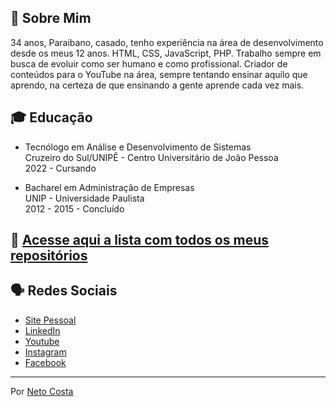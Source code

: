 ## 🪪 Sobre Mim

34 anos, Paraibano, casado, tenho experiência na área de desenvolvimento desde os meus 12 anos. HTML, CSS, JavaScript, PHP. Trabalho sempre em busca de evoluir como ser humano e como profissional. Criador de conteúdos para o YouTube na área, sempre tentando ensinar aquilo que aprendo, na certeza de que ensinando a gente aprende cada vez mais.

## 🎓 Educação

* Tecnólogo em Análise e Desenvolvimento de Sistemas<br />
Cruzeiro do Sul/UNIPÊ - Centro Universitário de João Pessoa<br />
2022 - Cursando

* Bacharel em Administração de Empresas<br />
UNIP - Universidade Paulista<br />
2012 - 2015 - Concluído

## 🔗 [Acesse aqui a lista com todos os meus repositórios](https://github.com/netocosta/lista_de_repositorios)

## 🗣️ Redes Sociais

* [Site Pessoal](https://www.netocosta.com.br)
* [LinkedIn](https://www.linkedin.com/in/netocostajp/)
* [Youtube](https://www.youtube.com/@dev.netocosta)
* [Instagram](https://www.instagram.com/netocostajp/)
* [Facebook](https://www.facebook.com/netocostajp/)

---
Por [Neto Costa](https://github.com/netocosta/)
